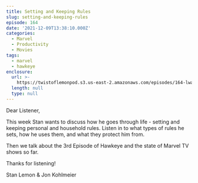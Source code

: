 ```yaml
---
title: Setting and Keeping Rules
slug: setting-and-keeping-rules
episode: 164
date: '2021-12-09T13:38:10.000Z'
categories:
  - Marvel
  - Productivity
  - Movies
tags:
  - marvel
  - hawkeye
enclosure:
  url: >-
    https://twistoflemonpod.s3.us-east-2.amazonaws.com/episodes/164-lwatol-20211209.mp3
  length: null
  type: null
---
```


Dear Listener,

This week Stan wants to discuss how he goes through life - setting and keeping personal and household rules. Listen in to what types of rules he sets, how he uses them, and what they protect him from.

Then we talk about the 3rd Episode of Hawkeye and the state of Marvel TV shows so far.

Thanks for listening!

Stan Lemon & Jon Kohlmeier
